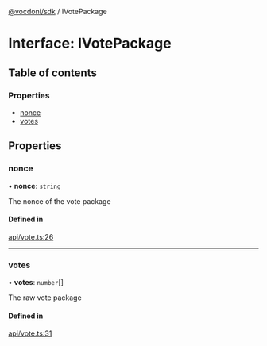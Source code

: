 [@vocdoni/sdk](/sdk) / IVotePackage

# Interface: IVotePackage

## Table of contents

### Properties

- [nonce](IVotePackage#nonce)
- [votes](IVotePackage#votes)

## Properties

### nonce

• **nonce**: `string`

The nonce of the vote package

#### Defined in

[api/vote.ts:26](https://github.com/vocdoni/vocdoni-sdk/blob/c61694d51d7ca609cdc86440f23c7a75ea39ea5b/src/api/vote.ts#L26)

___

### votes

• **votes**: `number`[]

The raw vote package

#### Defined in

[api/vote.ts:31](https://github.com/vocdoni/vocdoni-sdk/blob/c61694d51d7ca609cdc86440f23c7a75ea39ea5b/src/api/vote.ts#L31)
